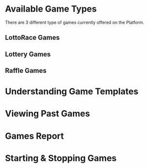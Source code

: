 <!-- TITLE: Games -->
<!-- SUBTITLE: A quick summary of Games -->

# Available Game Types

There are 3 different type of games currently offered on the Platform.

## LottoRace Games

## Lottery Games

## Raffle Games


# Understanding Game Templates
# Viewing Past Games
# Games Report

# Starting & Stopping Games



